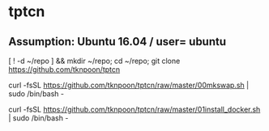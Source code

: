 # tptcn
## Assumption: Ubuntu 16.04 / user= ubuntu

[ ! -d ~/repo ] && mkdir ~/repo; cd ~/repo; git clone https://github.com/tknpoon/tptcn

curl -fsSL https://github.com/tknpoon/tptcn/raw/master/00mkswap.sh | sudo /bin/bash -

curl -fsSL https://github.com/tknpoon/tptcn/raw/master/01install_docker.sh | sudo /bin/bash -


